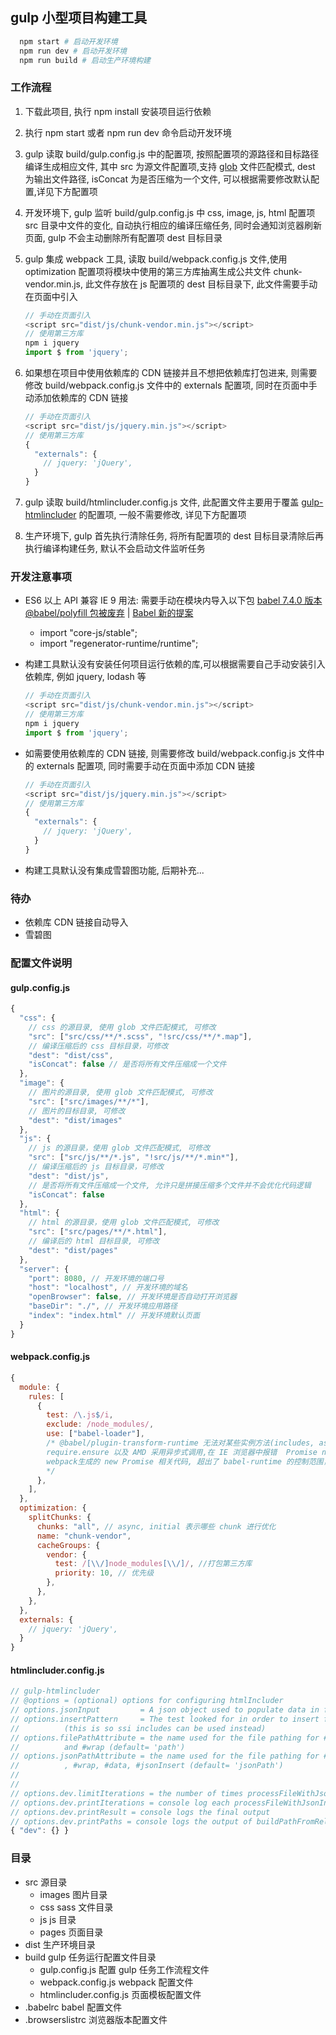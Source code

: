 ## gulp 小型项目构建工具

```bash
  npm start # 启动开发环境
  npm run dev # 启动开发环境
  npm run build # 启动生产环境构建
```

### 工作流程

1. 下载此项目, 执行 npm install 安装项目运行依赖

2. 执行 npm start 或者 npm run dev 命令启动开发环境
3. gulp 读取 build/gulp.config.js 中的配置项, 按照配置项的源路径和目标路径编译生成相应文件, 其中 src 为源文件配置项,支持 [glob](https://www.gulpjs.com.cn/docs/getting-started/explaining-globs/) 文件匹配模式, dest 为输出文件路径, isConcat 为是否压缩为一个文件, 可以根据需要修改默认配置,详见下方配置项

4. 开发环境下, gulp 监听 build/gulp.config.js 中 css, image, js, html 配置项 src 目录中文件的变化, 自动执行相应的编译压缩任务, 同时会通知浏览器刷新页面, gulp 不会主动删除所有配置项 dest 目标目录

5. gulp 集成 webpack 工具, 读取 build/webpack.config.js 文件,使用 optimization 配置项将模块中使用的第三方库抽离生成公共文件 chunk-vendor.min.js, 此文件存放在 js 配置项的 dest 目标目录下, 此文件需要手动在页面中引入

   ```javascript
   // 手动在页面引入
   <script src="dist/js/chunk-vendor.min.js"></script>
   // 使用第三方库
   npm i jquery
   import $ from 'jquery';
   ```

6. 如果想在项目中使用依赖库的 CDN 链接并且不想把依赖库打包进来, 则需要修改 build/webpack.config.js 文件中的 externals 配置项, 同时在页面中手动添加依赖库的 CDN 链接

   ```javascript
   // 手动在页面引入
   <script src="dist/js/jquery.min.js"></script>
   // 使用第三方库
   {
     "externals": {
       // jquery: 'jQuery',
     }
   }
   ```

7. gulp 读取 build/htmlincluder.config.js 文件, 此配置文件主要用于覆盖 [gulp-htmlincluder](https://github.com/internetErik/gulp-htmlincluder) 的配置项, 一般不需要修改, 详见下方配置项 <!-- 使用方法详见 dist/htmlincluder.html -->

8. 生产环境下, gulp 首先执行清除任务, 将所有配置项的 dest 目标目录清除后再执行编译构建任务, 默认不会启动文件监听任务

### 开发注意事项

- ES6 以上 API 兼容 IE 9 用法: 需要手动在模块内导入以下包 [babel 7.4.0 版本 @babel/polyfill 包被废弃](https://babeljs.io/docs/en/babel-polyfill) | [Babel 新的提案](https://babeljs.io/docs/en/plugins-list#es2021)

  - import "core-js/stable";
  - import "regenerator-runtime/runtime";

- 构建工具默认没有安装任何项目运行依赖的库,可以根据需要自己手动安装引入依赖库, 例如 jquery, lodash 等

  ```javascript
  // 手动在页面引入
  <script src="dist/js/chunk-vendor.min.js"></script>
  // 使用第三方库
  npm i jquery
  import $ from 'jquery';
  ```

- 如需要使用依赖库的 CDN 链接, 则需要修改 build/webpack.config.js 文件中的 externals 配置项, 同时需要手动在页面中添加 CDN 链接

  ```javascript
  // 手动在页面引入
  <script src="dist/js/jquery.min.js"></script>
  // 使用第三方库
  {
    "externals": {
      // jquery: 'jQuery',
    }
  }
  ```

- 构建工具默认没有集成雪碧图功能, 后期补充...

### 待办

- 依赖库 CDN 链接自动导入
- 雪碧图

### 配置文件说明

#### gulp.config.js

```javascript
{
  "css": {
    // css 的源目录, 使用 glob 文件匹配模式, 可修改
    "src": ["src/css/**/*.scss", "!src/css/**/*.map"],
    // 编译压缩后的 css 目标目录，可修改
    "dest": "dist/css",
    "isConcat": false // 是否将所有文件压缩成一个文件
  },
  "image": {
    // 图片的源目录, 使用 glob 文件匹配模式, 可修改
    "src": ["src/images/**/*"],
    // 图片的目标目录, 可修改
    "dest": "dist/images"
  },
  "js": {
    // js 的源目录，使用 glob 文件匹配模式, 可修改
    "src": ["src/js/**/*.js", "!src/js/**/*.min*"],
    // 编译压缩后的 js 目标目录，可修改
    "dest": "dist/js",
    // 是否将所有文件压缩成一个文件, 允许只是拼接压缩多个文件并不会优化代码逻辑
    "isConcat": false
  },
  "html": {
    // html 的源目录，使用 glob 文件匹配模式, 可修改
    "src": ["src/pages/**/*.html"],
    // 编译后的 html 目标目录, 可修改
    "dest": "dist/pages"
  },
  "server": {
    "port": 8080, // 开发环境的端口号
    "host": "localhost", // 开发环境的域名
    "openBrowser": false, // 开发环境是否自动打开浏览器
    "baseDir": "./", // 开发环境应用路径
    "index": "index.html" // 开发环境默认页面
  }
}
```

#### webpack.config.js

```javascript
{
  module: {
    rules: [
      {
        test: /\.js$/i,
        exclude: /node_modules/,
        use: ["babel-loader"],
        /* @babel/plugin-transform-runtime 无法对某些实例方法(includes, assign...)进行垫片处理, 需要手动引入 polyfill
        require.ensure 以及 AMD 采用异步式调用,在 IE 浏览器中报错  Promise not defined,
        webpack生成的 new Promise 相关代码, 超出了 babel-runtime 的控制范围，只有 polyfill 全局的 Promise 才能解决此问题
        */
      },
    ],
  },
  optimization: {
    splitChunks: {
      chunks: "all", // async, initial 表示哪些 chunk 进行优化
      name: "chunk-vendor",
      cacheGroups: {
        vendor: {
          test: /[\\/]node_modules[\\/]/, //打包第三方库
          priority: 10, // 优先级
        },
      },
    },
  },
  externals: {
    // jquery: 'jQuery',
  }
}
```

#### htmlincluder.config.js

```javascript
// gulp-htmlincluder
// @options = (optional) options for configuring htmlIncluder
// options.jsonInput         = A json object used to populate data in files
// options.insertPattern     = The test looked for in order to insert files
//          (this is so ssi includes can be used instead)
// options.filePathAttribute = the name used for the file pathing for #insert
//          and #wrap (default= 'path')
// options.jsonPathAttribute = the name used for the file pathing for #insert
//          , #wrap, #data, #jsonInsert (default= 'jsonPath')
//
//
// options.dev.limitIterations = the number of times processFileWithJsonInput will loop
// options.dev.printIterations = console log each processFileWithJsonInput loop
// options.dev.printResult = console logs the final output
// options.dev.printPaths = console logs the output of buildPathFromRelativePath
{ "dev": {} }
```

### 目录

- src 源目录
  - images 图片目录
  - css sass 文件目录
  - js js 目录
  - pages 页面目录
- dist 生产环境目录
- build gulp 任务运行配置文件目录
  - gulp.config.js 配置 gulp 任务工作流程文件
  - webpack.config.js webpack 配置文件
  - htmlincluder.config.js 页面模板配置文件
- .babelrc babel 配置文件
- .browserslistrc 浏览器版本配置文件
